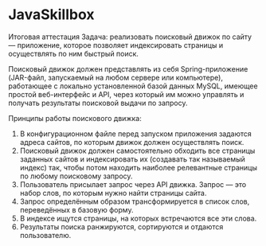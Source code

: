 # JavaSkillbox
Итоговая аттестация
Задача: реализовать поисковый движок по сайту — приложение, которое позволяет индексировать страницы и осуществлять по ним быстрый поиск.

Поисковый движок должен представлять из себя Spring-приложение (JAR-файл, запускаемый на любом сервере или компьютере), 
работающее с локально установленной базой данных MySQL, имеющее простой веб-интерфейс и API, 
через который им можно управлять и получать результаты поисковой выдачи по запросу. 

Принципы работы поискового движка:

1. В конфигурационном файле перед запуском приложения задаются адреса сайтов, по которым движок должен осуществлять поиск.
2. Поисковый движок должен самостоятельно обходить все страницы заданных сайтов и индексировать их (создавать так называемый индекс) так, 
чтобы потом находить наиболее релевантные страницы по любому поисковому запросу.
3. Пользователь присылает запрос через API движка. Запрос — это набор слов, по которым нужно найти страницы сайта.
4. Запрос определённым образом трансформируется в список слов, переведённых в базовую форму. 
5. В индексе ищутся страницы, на которых встречаются все эти слова.
6. Результаты поиска ранжируются, сортируются и отдаются пользователю.
